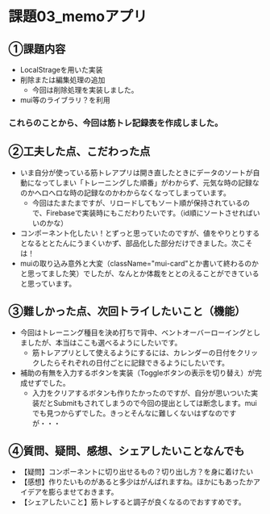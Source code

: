 # 課題03_memoアプリ

## ①課題内容
- LocalStrageを用いた実装
- 削除または編集処理の追加
  - 今回は削除処理を実装しました。
- mui等のライブラリ？を利用

### これらのことから、今回は筋トレ記録表を作成しました。

## ②工夫した点、こだわった点
- いま自分が使っている筋トレアプリは開き直したときにデータのソートが自動になってしまい「トレーニングした順番」がわからず、元気な時の記録なのかヘロヘロな時の記録なのかわからなくなってしまっています。
  - 今回はたまたまですが、リロードしてもソート順が保持されているので、Firebaseで実装時にもこだわりたいです。（id順にソートさせればいいのかな）
- コンポーネント化したい！とずっと思っていたのですが、値をやりとりするとなるととたんにうまくいかず、部品化した部分だけできました。次こそは！
- muiの取り込み意外と大変（className="mui-card"とか書いて終わるのかと思ってました笑）でしたが、なんとか体裁をととのえることができていると思っています。

## ③難しかった点、次回トライしたいこと（機能）
- 今回はトレーニング種目を決め打ちで背中、ベントオーバーローイングとしましたが、本当はここも選べるようにしたいです。
  - 筋トレアプリとして使えるようにするには、カレンダーの日付をクリックしたらそれぞれの日付ごとに記録できるようにしたいです。
- 補助の有無を入力するボタンを実装（Toggleボタンの表示を切り替え）が完成せずでした。
  - 入力をクリアするボタンも作りたかったのですが、自分が思いついた実装だとSubmitもされてしまうので今回の提出としては断念します。muiでも見つからずでした。きっとそんなに難しくないはずなのですが・・・


## ④質問、疑問、感想、シェアしたいことなんでも
- 【疑問】コンポーネントに切り出せるもの？切り出し方？を身に着けたい
- 【感想】作りたいものがあると多少はがんばれますね。ほかにもあったかアイデアを膨らませておきます。
- 【シェアしたいこと】筋トレすると調子が良くなるのでおすすめです。
